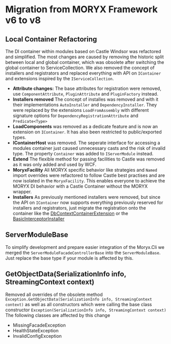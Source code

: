 # Migration from MORYX Framework v6 to v8


## Local Container Refactoring
The DI container within modules based on Castle Windsor was refactored and simplified. The most changes are caused by removing the historic split between local and global container, which was obsolete after switching the global container to ServiceCollection. We also removed the concept of installers and registrators and replaced everything with API on `IContainer` and extensions inspired by the `IServiceCollection`. 

- **Attribute changes:** The base attributes for registration were removed, use `ComponentAttribute`, `PluginAttribute` and `PluginFactory` instead.
- **Installers removed** The concept of installes was removed and with it their implementations `AutoInstaller` and `DependencyInstaller`. They were replaced by the extensions `LoadFromAssembly` with different signature options for `DependencyRegistrationAttribute` and `Predicate<Type>`
- **LoadComponents** was removed as a dedicate feature and is now an extension on `IContainer`. It has also been restricted to public/exported types.
- **IContainerHost** was removed. The seperate interface for accessing a modules container just caused unnecessary casts and the risk of invalid type. The property `Container` was added to `IServerModule` instead.
- **Extend** The flexible method for passing facilities to Castle was removed as it was only added and used by WCF.
- **MoryxFacility** All MORYX specific behavior like strategies and `Named` import overrides were refactored to follow Castle best practises and are now isolated in the `MoryxFacility`. This enables everyone to achieve the MORYX DI behavior with a Castle Container without the MORYX wrapper.
- **Installers** As previously mentioned installers were removed, but since the API on `IContainer` now supports everything previously reserved for installers and registrators, just migrate the registration onto the container like the [DbContextContainerExtension](https://github.com/PHOENIXCONTACT/MORYX-Framework/blob/future/src/Moryx.Model/DbContextContainerExtension.cs) or the [BasicInterceptorInstaller](https://github.com/PHOENIXCONTACT/MORYX-Framework/blob/future/src/Moryx.TestTools.UnitTest/BasicInterceptorInstaller.cs)

## ServerModuleBase

To simplify development and prepare easier integration of the Moryx.Cli we merged the `ServerModuleFacadeControllerBase` into the `ServerModuleBase`. Just replace the base type if your module is affected by this.

## GetObjectData(SerializationInfo info, StreamingContext context)

Removed all overrides of the obsolete method `Exception.GetObjectData(SerializationInfo info, StreamingContext context)` as well as all constructors which were calling the base class constructor `Exception(SerializationInfo info, StreamingContext context)`
The following classes are affected by this change
- MissingFacadeException
- HealthStateException
- InvalidConfigException